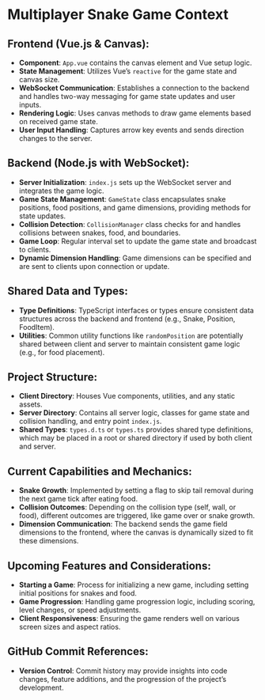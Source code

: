 # Multiplayer Snake Game Context

## Frontend (Vue.js & Canvas):
- **Component**: `App.vue` contains the canvas element and Vue setup logic.
- **State Management**: Utilizes Vue’s `reactive` for the game state and canvas size.
- **WebSocket Communication**: Establishes a connection to the backend and handles two-way messaging for game state updates and user inputs.
- **Rendering Logic**: Uses canvas methods to draw game elements based on received game state.
- **User Input Handling**: Captures arrow key events and sends direction changes to the server.

## Backend (Node.js with WebSocket):
- **Server Initialization**: `index.js` sets up the WebSocket server and integrates the game logic.
- **Game State Management**: `GameState` class encapsulates snake positions, food positions, and game dimensions, providing methods for state updates.
- **Collision Detection**: `CollisionManager` class checks for and handles collisions between snakes, food, and boundaries.
- **Game Loop**: Regular interval set to update the game state and broadcast to clients.
- **Dynamic Dimension Handling**: Game dimensions can be specified and are sent to clients upon connection or update.

## Shared Data and Types:
- **Type Definitions**: TypeScript interfaces or types ensure consistent data structures across the backend and frontend (e.g., Snake, Position, FoodItem).
- **Utilities**: Common utility functions like `randomPosition` are potentially shared between client and server to maintain consistent game logic (e.g., for food placement).

## Project Structure:
- **Client Directory**: Houses Vue components, utilities, and any static assets.
- **Server Directory**: Contains all server logic, classes for game state and collision handling, and entry point `index.js`.
- **Shared Types**: `types.d.ts` or `types.ts` provides shared type definitions, which may be placed in a root or shared directory if used by both client and server.

## Current Capabilities and Mechanics:
- **Snake Growth**: Implemented by setting a flag to skip tail removal during the next game tick after eating food.
- **Collision Outcomes**: Depending on the collision type (self, wall, or food), different outcomes are triggered, like game over or snake growth.
- **Dimension Communication**: The backend sends the game field dimensions to the frontend, where the canvas is dynamically sized to fit these dimensions.

## Upcoming Features and Considerations:
- **Starting a Game**: Process for initializing a new game, including setting initial positions for snakes and food.
- **Game Progression**: Handling game progression logic, including scoring, level changes, or speed adjustments.
- **Client Responsiveness**: Ensuring the game renders well on various screen sizes and aspect ratios.

## GitHub Commit References:
- **Version Control**: Commit history may provide insights into code changes, feature additions, and the progression of the project’s development.
